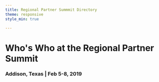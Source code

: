 ```yaml
---
title: Regional Partner Summmit Directory
theme: responsive
style_min: true

---
```

<meta name=“robots” content=“noindex”>

# Who's Who at the Regional Partner Summit

### Addison, Texas | Feb 5-8, 2019
